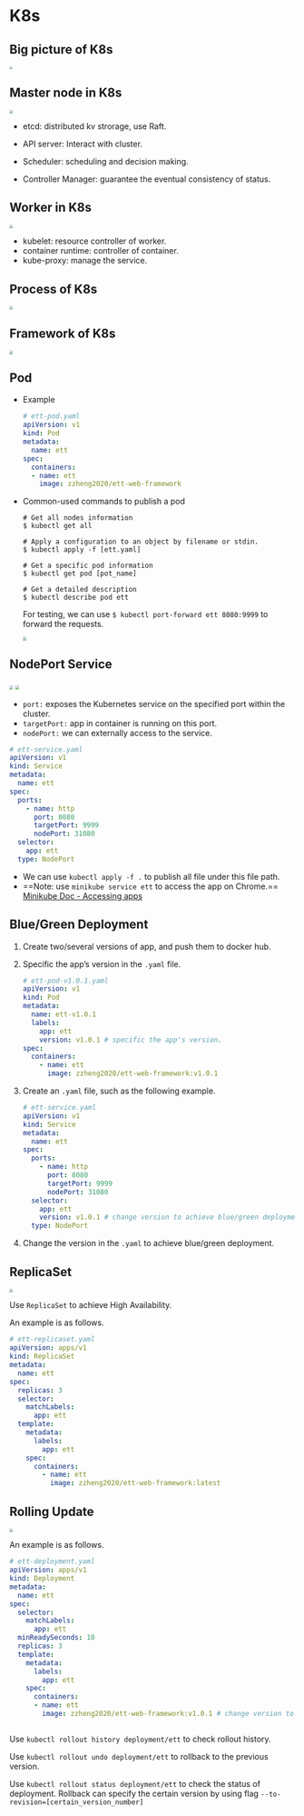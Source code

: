 # K8s

## Big picture of K8s

<img src="pic4md/big_pic_k8s.png" style="zoom:30%;" />

## Master node in K8s

<img src="pic4md/master_in_k8s.png" style="zoom:40%;" />

* etcd: distributed kv strorage, use Raft.

* API server: Interact with cluster.

* Scheduler: scheduling and decision making.

* Controller Manager: guarantee the eventual consistency of status.

## Worker in K8s

<img src="pic4md/worker_in_k8s.png" style="zoom:40%;" />

* kubelet: resource controller of worker.
* container runtime: controller of container.
* kube-proxy: manage the service.

## Process of K8s

<img src="pic4md/process_k8s.png" style="zoom:40%;" />

## Framework of K8s

<img src="pic4md/framework_k8s.png" style="zoom:40%;" />

## Pod

* Example

  ```yaml
  # ett-pod.yaml
  apiVersion: v1
  kind: Pod
  metadata:
    name: ett
  spec:
    containers:
    - name: ett
      image: zzheng2020/ett-web-framework
  ```
  
* Common-used commands to publish a pod

  ```shell
  # Get all nodes information
  $ kubectl get all
  
  # Apply a configuration to an object by filename or stdin.
  $ kubectl apply -f [ett.yaml]
  
  # Get a specific pod information
  $ kubectl get pod [pot_name]
  
  # Get a detailed description
  $ kubectl describe pod ett
  ```

  For testing, we can use `$ kubectl port-forward ett 8080:9999` to forward the requests.

  <img src="pic4md/port_forward.png" style="zoom:40%;" />

## NodePort Service

<img src="pic4md/nodeport_service.png" style="zoom:40%;" />

<img src="pic4md/label_seleter.png" style="zoom:40%;" />

* `port:` exposes the Kubernetes service on the specified port within the cluster.
* `targetPort:` app in container is running on this port.
* `nodePort:` we can externally access to the service.

```yaml
# ett-service.yaml
apiVersion: v1
kind: Service
metadata:
  name: ett
spec:
  ports:
    - name: http
      port: 8080
      targetPort: 9999
      nodePort: 31080
  selector:
    app: ett
  type: NodePort
```

* We can use `kubectl apply -f .` to publish all file under this file path.
* ==Note: use `minikube service ett` to access the app on Chrome.== [Minikube Doc - Accessing apps](https://minikube.sigs.k8s.io/docs/handbook/accessing/)

## Blue/Green Deployment

1. Create two/several versions of app, and push them to docker hub.

2. Specific the app’s version in the `.yaml` file.

   ```yaml
   # ett-pod-v1.0.1.yaml
   apiVersion: v1
   kind: Pod
   metadata:
     name: ett-v1.0.1
     labels:
       app: ett
       version: v1.0.1 # specific the app's version.
   spec:
     containers:
       - name: ett
         image: zzheng2020/ett-web-framework:v1.0.1
   ```

3. Create an `.yaml` file, such as the following example.

   ```yaml
   # ett-service.yaml
   apiVersion: v1
   kind: Service
   metadata:
     name: ett
   spec:
     ports:
       - name: http
         port: 8080
         targetPort: 9999
         nodePort: 31080
     selector:
       app: ett
       version: v1.0.1 # change version to achieve blue/green deployment.
     type: NodePort
   ```

4. Change the version in the `.yaml` to achieve blue/green deployment.

## ReplicaSet

<img src="pic4md/replicaset.png" style="zoom:40%;" />

Use `ReplicaSet` to achieve High Availability.

An example is as follows.

```yaml
# ett-replicaset.yaml
apiVersion: apps/v1
kind: ReplicaSet
metadata:
  name: ett
spec:
  replicas: 3
  selector:
    matchLabels:
      app: ett
  template:
    metadata:
      labels:
        app: ett
    spec:
      containers:
        - name: ett
          image: zzheng2020/ett-web-framework:latest
```

## Rolling Update

<img src="pic4md/rolling_update_deployment.png" style="zoom:40%;" />

An example is as follows.

```yaml
# ett-deployment.yaml
apiVersion: apps/v1
kind: Deployment
metadata:
  name: ett
spec:
  selector:
    matchLabels:
      app: ett
  minReadySeconds: 10
  replicas: 3
  template:
    metadata:
      labels:
        app: ett
    spec:
      containers:
      - name: ett
        image: zzheng2020/ett-web-framework:v1.0.1 # change version to achieve rolling updates.
```

```yaml

```

Use `kubectl rollout history deployment/ett` to check rollout history.

Use `kubectl rollout undo deployment/ett` to rollback to the previous version.

Use `kubectl rollout status deployment/ett` to check the status of deployment. Rollback can specify the certain version by using flag `--to-revision=[certain_version_number]`

